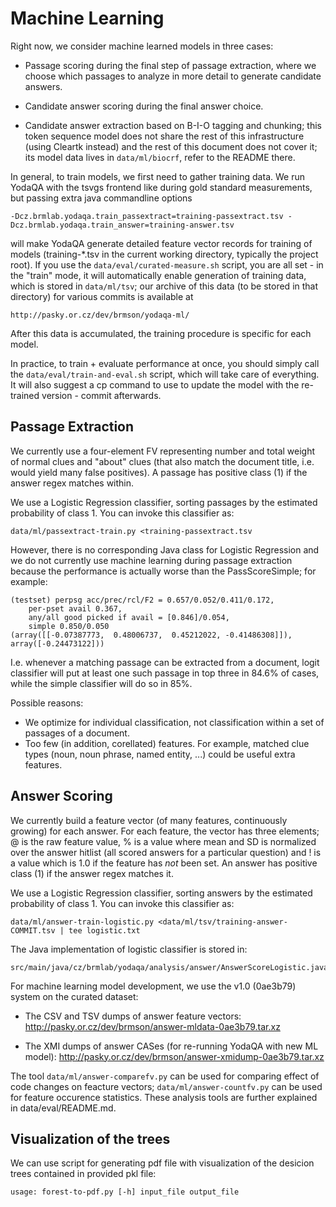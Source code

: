 Machine Learning
================

Right now, we consider machine learned models in three cases:

  * Passage scoring during the final step of passage extraction, where we
    choose which passages to analyze in more detail to generate candidate
    answers.

  * Candidate answer scoring during the final answer choice.

  * Candidate answer extraction based on B-I-O tagging and chunking;
    this token sequence model does not share the rest of this infrastructure
    (using Cleartk instead) and the rest of this document does not cover it;
    its model data lives in ``data/ml/biocrf``, refer to the README there.

In general, to train models, we first need to gather training data.
We run YodaQA with the tsvgs frontend like during gold standard measurements,
but passing extra java commandline options

	-Dcz.brmlab.yodaqa.train_passextract=training-passextract.tsv -Dcz.brmlab.yodaqa.train_answer=training-answer.tsv

will make YodaQA generate detailed feature vector records for training
of models (training-*.tsv in the current working directory, typically
the project root).  If you use the ``data/eval/curated-measure.sh``
script, you are all set - in the "train" mode, it will automatically
enable generation of training data, which is stored in ``data/ml/tsv``;
our archive of this data (to be stored in that directory) for various
commits is available at

	http://pasky.or.cz/dev/brmson/yodaqa-ml/

After this data is accumulated, the training procedure is specific
for each model.

In practice, to train + evaluate performance at once, you should simply
call the ``data/eval/train-and-eval.sh`` script, which will take care
of everything.  It will also suggest a cp command to use to update the
model with the re-trained version - commit afterwards.

Passage Extraction
------------------

We currently use a four-element FV representing number and total weight
of normal clues and "about" clues (that also match the document title,
i.e. would yield many false positives).  A passage has positive class
(1) if the answer regex matches within.

We use a Logistic Regression classifier, sorting passages by the
estimated probability of class 1.  You can invoke this classifier as:

	data/ml/passextract-train.py <training-passextract.tsv

However, there is no corresponding Java class for Logistic Regression
and we do not currently use machine learning during passage extraction
because the performance is actually worse than the PassScoreSimple;
for example:

	(testset) perpsg acc/prec/rcl/F2 = 0.657/0.052/0.411/0.172,
		per-pset avail 0.367,
		any/all good picked if avail = [0.846]/0.054,
		simple 0.850/0.050
	(array([[-0.07387773,  0.48006737,  0.45212022, -0.41486308]]), array([-0.24473122]))

I.e. whenever a matching passage can be extracted from a document,
logit classifier will put at least one such passage in top three
in 84.6% of cases, while the simple classifier will do so in 85%.

Possible reasons:
  * We optimize for individual classification, not classification
    within a set of passages of a document.
  * Too few (in addition, corellated) features.  For example, matched
    clue types (noun, noun phrase, named entity, ...) could be useful
    extra features.

Answer Scoring
--------------

We currently build a feature vector (of many features, continuously growing)
for each answer.  For each feature, the vector has three elements; @ is the
raw feature value, % is a value where mean and SD is normalized over the
answer hitlist (all scored answers for a particular question) and ! is a
value which is 1.0 if the feature has _not_ been set.  An answer has positive
class (1) if the answer regex matches it.

We use a Logistic Regression classifier, sorting answers by the
estimated probability of class 1.  You can invoke this classifier as:

	data/ml/answer-train-logistic.py <data/ml/tsv/training-answer-COMMIT.tsv | tee logistic.txt

The Java implementation of logistic classifier is stored in:

	src/main/java/cz/brmlab/yodaqa/analysis/answer/AnswerScoreLogistic.java

For machine learning model development, we use the v1.0 (0ae3b79) system
on the curated dataset:

  * The CSV and TSV dumps of answer feature vectors:
    http://pasky.or.cz/dev/brmson/answer-mldata-0ae3b79.tar.xz

  * The XMI dumps of answer CASes (for re-running YodaQA with new ML model):
    http://pasky.or.cz/dev/brmson/answer-xmidump-0ae3b79.tar.xz

The tool `data/ml/answer-comparefv.py` can be used for comparing effect
of code changes on feacture vectors; `data/ml/answer-countfv.py` can be
used for feature occurence statistics.  These analysis tools are further
explained in data/eval/README.md.

Visualization of the trees
--------------------------

We can use script for generating pdf file with visualization of the desicion
trees contained in provided pkl file:

	usage: forest-to-pdf.py [-h] input_file output_file
